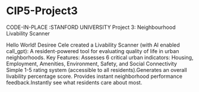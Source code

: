 # CIP5-Project3
CODE-IN-PLACE :STANFORD UNIVERSITY
Project 3: Neighbourhood Livability Scanner

Hello World! Desiree Cele created a Livability Scanner (with AI enabled call_gpt): A resident-powered tool for evaluating quality of life in urban neighborhoods.
Key Features: Assesses 6 critical urban indicators: Housing, Employment, Amenities, Environment, Safety, and Social Connectivity
Simple 1-5 rating system (accessible to all residents).Generates an overall livability percentage score.
Provides instant neighborhood performance feedback.Instantly see what residents care about most.
